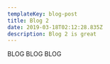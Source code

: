 ```yaml
---
templateKey: blog-post
title: Blog 2
date: 2019-03-18T02:12:28.835Z
description: Blog 2 is great
---
```

BLOG BLOG BLOG
